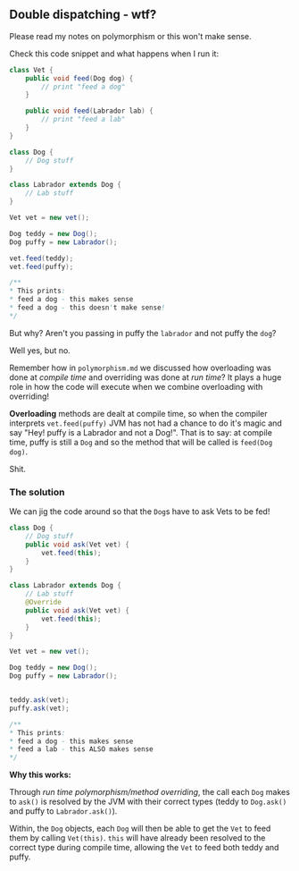 ## Double dispatching - wtf?

Please read my notes on polymorphism or this won't make sense.

Check this code snippet and what happens when I run it:

```java
class Vet {
    public void feed(Dog dog) {
        // print "feed a dog"
    }

    public void feed(Labrador lab) {
        // print "feed a lab"
    }
}

class Dog {
    // Dog stuff
}

class Labrador extends Dog {
    // Lab stuff
}

Vet vet = new vet();

Dog teddy = new Dog();
Dog puffy = new Labrador();

vet.feed(teddy);
vet.feed(puffy);

/**
* This prints:
* feed a dog - this makes sense
* feed a dog - this doesn't make sense!
*/
```

But why? Aren't you passing in puffy the `labrador` and not puffy the `dog`?

Well yes, but no.

Remember how in `polymorphism.md` we discussed how overloading was done at _compile time_ and overriding was done at _run time_? It plays a huge role in how the code will execute when we combine overloading with overriding!

**Overloading** methods are dealt at compile time, so when the compiler interprets `vet.feed(puffy)` JVM has not had a chance to do it's magic and say "Hey! puffy is a Labrador and not a Dog!". That is to say: at compile time, puffy is still a `Dog` and so the method that will be called is `feed(Dog dog)`.

Shit.

### The solution

We can jig the code around so that the `Dog`s have to ask Vets to be fed!

```java
class Dog {
    // Dog stuff
    public void ask(Vet vet) {
        vet.feed(this);
    }
}

class Labrador extends Dog {
    // Lab stuff
    @Override
    public void ask(Vet vet) {
        vet.feed(this);
    }
}

Vet vet = new vet();

Dog teddy = new Dog();
Dog puffy = new Labrador();


teddy.ask(vet);
puffy.ask(vet);

/**
* This prints:
* feed a dog - this makes sense
* feed a lab - this ALSO makes sense
*/
```

**Why this works:**

Through _run time polymorphism/method overriding_, the call each `Dog` makes to `ask()` is resolved by the JVM with their correct types (teddy to `Dog.ask()` and puffy to `Labrador.ask()`).

Within, the `Dog` objects, each `Dog` will then be able to get the `Vet` to feed them by calling `Vet(this)`. `this` will have already been resolved to the correct type during compile time, allowing the `Vet` to feed both teddy and puffy.